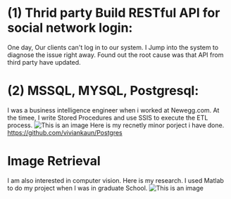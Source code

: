 
 
# (1) Thrid party Build RESTful API for social network login:
One day, Our clients can't log in to our system. I Jump into the system to diagnose the issue right away.
Found out the root cause was that API from third party have updated.

# (2) MSSQL, MYSQL, Postgresql:
I was a business intelligence engineer when i worked at Newegg.com. 
At the timee, I write Stored Procedures and use SSIS to execute the ETL process.
 ![This is an image](https://github.com/viviankaun/Projects/blob/main/img/BI001.jpeg)
Here is my recnetly minor porject i have done. 
https://github.com/viviankaun/Postgres

# Image Retrieval 
I am also interested in computer vision. Here is my research. I used Matlab to do my project when I was in graduate School.
![This is an image](https://media-exp1.licdn.com/dms/image/C512DAQGhCU_CbwBtQw/profile-treasury-image-shrink_800_800/0/1601681334598?e=1635825600&v=beta&t=ze8KQUYrbqrYkqT9-4c_yJiIssZdG5EHkzurZmTEaFg)




